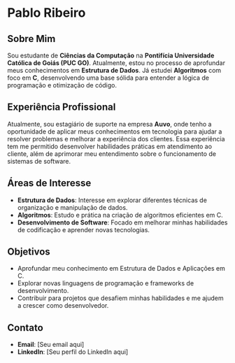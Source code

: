 # Pablo Ribeiro

## Sobre Mim
Sou estudante de **Ciências da Computação** na **Pontifícia Universidade Católica de Goiás (PUC GO)**. Atualmente, estou no processo de aprofundar meus conhecimentos em **Estrutura de Dados**. Já estudei **Algoritmos** com foco em **C**, desenvolvendo uma base sólida para entender a lógica de programação e otimização de código.

## Experiência Profissional
Atualmente, sou estagiário de suporte na empresa **Auvo**, onde tenho a oportunidade de aplicar meus conhecimentos em tecnologia para ajudar a resolver problemas e melhorar a experiência dos clientes. Essa experiência tem me permitido desenvolver habilidades práticas em atendimento ao cliente, além de aprimorar meu entendimento sobre o funcionamento de sistemas de software.

## Áreas de Interesse
- **Estrutura de Dados**: Interesse em explorar diferentes técnicas de organização e manipulação de dados.
- **Algoritmos**: Estudo e prática na criação de algoritmos eficientes em C.
- **Desenvolvimento de Software**: Focado em melhorar minhas habilidades de codificação e aprender novas tecnologias.

## Objetivos
- Aprofundar meu conhecimento em Estrutura de Dados e Aplicações em C.
- Explorar novas linguagens de programação e frameworks de desenvolvimento.
- Contribuir para projetos que desafiem minhas habilidades e me ajudem a crescer como desenvolvedor.

## Contato
- **Email**: [Seu email aqui]
- **LinkedIn**: [Seu perfil do LinkedIn aqui]
